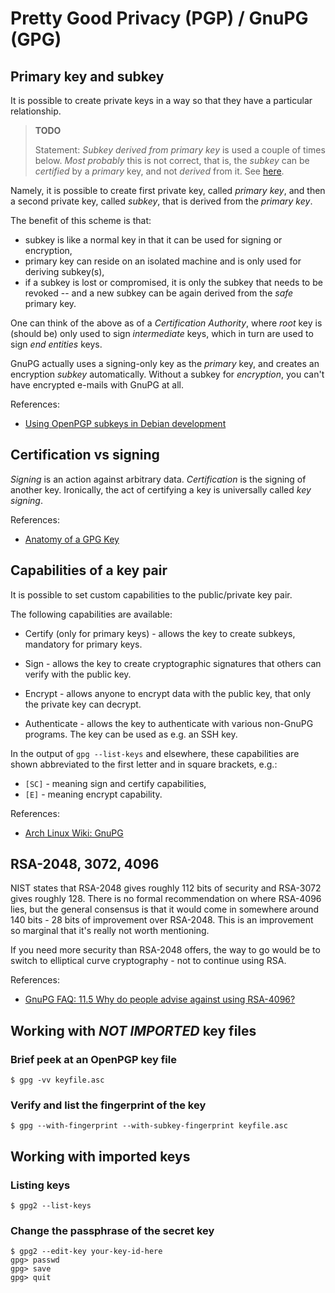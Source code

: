 Pretty Good Privacy (PGP) / GnuPG (GPG)
=======================================

## Primary key and subkey

It is possible to create private keys in a way so that they have a particular
relationship.

> **TODO**
>
> Statement: _Subkey derived from primary key_ is used a couple of times below.
> _Most probably_ this is not correct, that is, the _subkey_ can be _certified_
> by a _primary_ key, and not _derived_ from it.
> See [here](https://superuser.com/questions/1113308/what-is-the-relationship-between-an-openpgp-key-and-its-subkey).

Namely, it is possible to create first private key, called _primary key_,
and then a second private key, called _subkey_, that is derived from
the _primary key_.

The benefit of this scheme is that:

- subkey is like a normal key in that it can be used for signing or encryption,
- primary key can reside on an isolated machine and is only used for deriving
  subkey(s),
- if a subkey is lost or compromised, it is only the subkey that needs
  to be revoked -- and a new subkey can be again derived from the _safe_
  primary key.

One can think of the above as of a _Certification Authority_, where _root_ key
is (should be) only used to sign _intermediate_ keys, which in turn are used
to sign _end entities_ keys.

GnuPG actually uses a signing-only key as the _primary_ key, and creates
an encryption _subkey_ automatically. Without a subkey for _encryption_,
you can't have encrypted e-mails with GnuPG at all.

References:

- [Using OpenPGP subkeys in Debian development](https://wiki.debian.org/Subkeys)

## Certification vs signing

_Signing_ is an action against arbitrary data. _Certification_ is the signing
of another key. Ironically, the act of certifying a key is universally called
_key signing_.

References:

- [Anatomy of a GPG Key](https://davesteele.github.io/gpg/2014/09/20/anatomy-of-a-gpg-key/)

## Capabilities of a key pair

It is possible to set custom capabilities to the public/private key pair.

The following capabilities are available:

- Certify (only for primary keys) - allows the key to create subkeys,
mandatory for primary keys.

- Sign - allows the key to create cryptographic signatures that others
can verify with the public key.

- Encrypt - allows anyone to encrypt data with the public key, that only
the private key can decrypt.

- Authenticate - allows the key to authenticate with various non-GnuPG
programs. The key can be used as e.g. an SSH key.

In the output of `gpg --list-keys` and elsewhere, these capabilities are shown
abbreviated to the first letter and in square brackets, e.g.:

- `[SC]` - meaning sign and certify capabilities,
- `[E]` - meaning encrypt capability.

References:

- [Arch Linux Wiki: GnuPG](https://wiki.archlinux.org/title/GnuPG)

## RSA-2048, 3072, 4096

NIST states that RSA-2048 gives roughly 112 bits of security and RSA-3072 gives
roughly 128. There is no formal recommendation on where RSA-4096 lies,
but the general consensus is that it would come in somewhere around 140 bits -
28 bits of improvement over RSA-2048. This is an improvement so marginal that
it's really not worth mentioning.

If you need more security than RSA-2048 offers, the way to go would be to switch
to elliptical curve cryptography - not to continue using RSA.

References:

- [GnuPG FAQ: 11.5 Why do people advise against using RSA-4096?](https://www.gnupg.org/faq/gnupg-faq.html#please_use_ecc)

## Working with _NOT IMPORTED_ key files

### Brief peek at an OpenPGP key file

    $ gpg -vv keyfile.asc

### Verify and list the fingerprint of the key

    $ gpg --with-fingerprint --with-subkey-fingerprint keyfile.asc

## Working with imported keys

### Listing keys

    $ gpg2 --list-keys

### Change the passphrase of the secret key

    $ gpg2 --edit-key your-key-id-here
    gpg> passwd
    gpg> save
    gpg> quit
